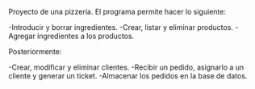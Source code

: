 Proyecto de una pizzería. El programa permite hacer lo siguiente:

-Introducir y borrar ingredientes.
-Crear, listar y eliminar productos.
-Agregar ingredientes a los productos.

Posteriormente: 

-Crear, modificar y eliminar clientes.
-Recibir un pedido, asignarlo a un cliente y generar un ticket.
-Almacenar los pedidos en la base de datos.
